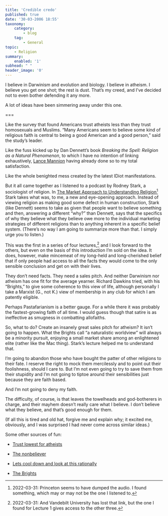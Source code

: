 ```yaml
---
title: 'Credible credo'
published: true
date: '30-03-2006 18:55'
taxonomy:
    category:
        - blog
    tag:
        - General
topic:
    - Religion
summary:
    enabled: '1'
subhead: " "
header_image: '0'
---
```


I believe in Darwinism and evolution and biology. I believe in atheism. I believe you get one shot; the rest is dust. That’s my creed, and I’ve decided not to even bother defending it any more.

A lot of ideas have been simmering away under this one.

===

Like the survey that found Americans trust atheists less than they trust homosexuals and Muslims. “Many Americans seem to believe some kind of religious faith is central to being a good American and a good person,” said the study’s leader.

Like the fuss kicked up by Dan Dennett’s book _Breaking the Spell: Religion as a Natural Phenomenon_, to which I have no intention of linking exhaustively, [Lance Mannion](https://lancemannion.typepad.com/lance_mannion/2006/03/testing_belief.html) having already done so to my total satisfaction.

Like the whole benighted mess created by the latest IDiot manifestations.

But it all came together as I listened to a podcast by Rodney Stark, a sociologist of religion. In [The Market Approach to Understanding Religion](https://www.learnoutloud.com/Free-Audio-Video/Religion-and-Spirituality/Spirituality/The-Market-Approach-to-Understanding-Religion/22153)[^1] Stark takes what was, to me, a new and eye-opening approach. Instead of viewing religion as making good some defect in human construction, Stark (like Dennett) seems to take as given that people want to believe something and then, answering a different “why?” than Dennett, says that the specifics of why they believe what they believe owe more to the individual marketing strategies of different religions than to anything inherent in a specific belief system. (There’s no way I am going to summarize more than that. I simply urge you to listen.)

[^1]: 2022-03-31: Princeton seems to have dumped the audio. I found something, which may or may not be the one I listened to.

[^2]: 2022-03-31: And Vandebilt University has lost that link, but the one I found for Lecture 1 gives access to the other three.

This was the first in a series of four lectures,[^2] and I look forward to the others, but even on the basis of this introduction I’m sold on the idea. It does, however, make mincemeat of my long-held and long-cherished belief that if only people had access to all the facts they would come to the only sensible conclusion and get on with their lives.

They don’t need facts. They need a sales pitch. And neither Darwinism nor atheism has one fit for the average yearner. Richard Dawkins tried, with his “Brights,” to give some coherence to this view of life, although personally I take a Marxist (G., not K.) view of membership in any club for which I am patently eligible.

Perhaps Pastafarianism is a better gauge. For a while there it was probably the fastest-growing faith of all time. I would guess though that satire is as ineffective as smugness in combatting allofaiths.

So, what to do? Create an insanely great sales pitch for atheism? It isn’t going to happen. What the Brights call “a naturalistic worldview” will always be a minority pursuit, enjoying a small market share among an enlightened elite (rather like the Mac thing).  Stark’s lecture helped me to understand that.

I’m going to abandon those who have bought the patter of other religions to their fate. I reserve the right to mock them mercilessly and to point out their foolishness, should I care to. But I’m not even going to try to save them from their stupidity and I’m not going to tiptoe around their sensibilities just because they are faith based.

And I’m not going to deny my faith.

The difficulty, of course, is that leaves the towelheads and god-botherers in charge, and their mayhem doesn’t really care what I believe. I don’t believe what they believe, and that’s good enough for them.

(If all this is tired and old hat, forgive me and explain why; it excited me, obviously, and I was surprised I had never come across similar ideas.)

Some other sources of fun:

  * [Trust lowest for atheists](https://mndaily.com/189092/uncategorized/survey-us-trust-lowest-atheists/)

  * [The nonbeliever](https://www.nytimes.com/2006/01/22/magazine/the-nonbeliever.html)

  * [Lets cool down and look at this rationally](https://www.economist.com/books-and-arts/2006/02/09/lets-cool-down-and-look-at-this-rationally)

  * [The Brights](https://www.the-brights.net/)




